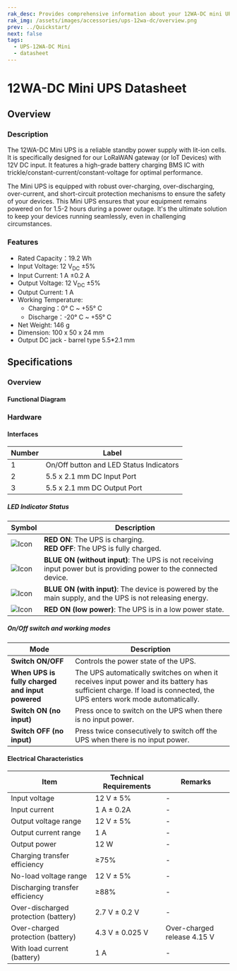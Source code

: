 ```yaml
---
rak_desc: Provides comprehensive information about your 12WA-DC mini UPS to help you use it. This information includes technical specifications and characteristics.
rak_img: /assets/images/accessories/ups-12wa-dc/overview.png
prev: ../Quickstart/
next: false
tags:
  - UPS-12WA-DC Mini
  - datasheet
---
```


# 12WA-DC Mini UPS Datasheet

## Overview

### Description

The 12WA-DC Mini UPS is a reliable standby power supply with lit-ion cells. It is specifically designed for our LoRaWAN gateway (or IoT Devices) with 12V DC input. It features a high-grade battery charging BMS IC with trickle/constant-current/constant-voltage for optimal performance.

The Mini UPS is equipped with robust over-charging, over-discharging, over-current, and short-circuit protection mechanisms to ensure the safety of your devices.
This Mini UPS ensures that your equipment remains powered on for 1.5-2 hours during a power outage. It's the ultimate solution to keep your devices running seamlessly, even in challenging circumstances.

### Features

- Rated Capacity：19.2&nbsp;Wh
- Input Voltage: 12&nbsp;V<sub>DC</sub> ±5%
- Input Current: 1&nbsp;A ±0.2 A
- Output Voltage: 12&nbsp;V<sub>DC</sub> ±5%
- Output Current: 1&nbsp;A
- Working Temperature:
  - Charging：0°&nbsp;C ~ +55°&nbsp;C
  - Discharge：-20°&nbsp;C ~ +55°&nbsp;C
- Net Weight: 146&nbsp;g
- Dimension: 100 x 50 x 24&nbsp;mm
- Output DC jack - barrel type 5.5\*2.1&nbsp;mm

## Specifications

### Overview

<rk-img
  src="/assets/images/accessories/ups-12wa-dc/overview.png"
  width="55%"
  caption="UPS 12WA-DC Mini overview"
/>

#### Functional Diagram

<rk-img
  src="/assets/images/accessories/ups-12wa-dc/3.function-diagram.png"
  width="70%"
  caption="UPS 12WA-DC Mini function diagram"
/>

### Hardware

#### Interfaces

<rk-img
  src="/assets/images/accessories/ups-12wa-dc/diagram.png"
  width="75%"
  caption="UPS 12WA-DC Mini interfaces"
/>

| Number | Label                                   |
| ------ | --------------------------------------- |
| 1      | On/Off button and LED Status Indicators |
| 2      | 5.5 x 2.1&nbsp;mm DC Input Port         |
| 3      | 5.5 x 2.1&nbsp;mm DC Output Port        |

##### LED Indicator Status

| Symbol                                                                 | Description                                                                                                       |
| ---------------------------------------------------------------------- | ----------------------------------------------------------------------------------------------------------------- |
| ![Icon](/assets/images/accessories/ups-12wa-dc/lightning.png)     | **RED ON**: The UPS is charging.<br>**RED OFF**: The UPS is fully charged.                                        |
| ![Icon](/assets/images/accessories/ups-12wa-dc/full_battery.png)  | **BLUE ON (without input)**: The UPS is not receiving input power but is providing power to the connected device. |
| ![Icon](/assets/images/accessories/ups-12wa-dc/socket.png)        | **BLUE ON (with input)**: The device is powered by the main supply, and the UPS is not releasing energy.          |
| ![Icon](/assets/images/accessories/ups-12wa-dc/empty_battery.png) | **RED ON (low power)**: The UPS is in a low power state.                                                          |

##### On/Off switch and working modes

| Mode                                            | Description                                                                                                                                                         |
| ----------------------------------------------- | ------------------------------------------------------------------------------------------------------------------------------------------------------------------- |
| **Switch ON/OFF**                               | Controls the power state of the UPS.                                                                                                                                |
| **When UPS is fully charged and input powered** | The UPS automatically switches on when it receives input power and its battery has sufficient charge. If load is connected, the UPS enters work mode automatically. |
| **Switch ON (no input)**                        | Press once to switch on the UPS when there is no input power.                                                                                                       |
| **Switch OFF (no input)**                       | Press twice consecutively to switch off the UPS when there is no input power.                                                                                       |

#### Electrical Characteristics

| Item                                 | Technical Requirements | Remarks                          |
| ------------------------------------ | ---------------------- | -------------------------------- |
| Input voltage                        | 12&nbsp;V ± 5%         | -                                |
| Input current                        | 1&nbsp;A ± 0.2A        | -                                |
| Output voltage range                 | 12&nbsp;V ± 5%         | -                                |
| Output current range                 | 1&nbsp;A               | -                                |
| Output power                         | 12&nbsp;W              | -                                |
| Charging transfer efficiency         | ≥75%                   | -                                |
| No-load voltage range                | 12&nbsp;V ± 5%         | -                                |
| Discharging transfer efficiency      | ≥88%                   | -                                |
| Over-discharged protection (battery) | 2.7&nbsp;V ± 0.2 V     | -                                |
| Over-charged protection (battery)    | 4.3&nbsp;V ± 0.025 V   | Over-charged release 4.15&nbsp;V |
| With load current (battery)          | 1&nbsp;A               | -                                |
